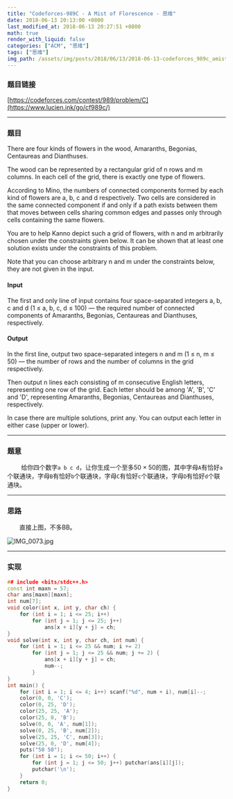 ```yaml
---
title: "Codeforces-989C - A Mist of Florescence - 思维"
date: 2018-06-13 20:13:00 +0800
last_modified_at: 2018-06-13 20:27:51 +0800
math: true
render_with_liquid: false
categories: ["ACM", "思维"]
tags: ["思维"]
img_path: /assets/img/posts/2018/06/13/2018-06-13-codeforces_989c_amistofflorescence_si_wei/
---
```


### 题目链接

[https://codeforces.com/contest/989/problem/C](https://www.lucien.ink/go/cf989c/)

---
### 题目

There are four kinds of flowers in the wood, Amaranths, Begonias, Centaureas and Dianthuses.

The wood can be represented by a rectangular grid of n rows and m columns. In each cell of the grid, there is exactly one type of flowers.

According to Mino, the numbers of connected components formed by each kind of flowers are a, b, c and d respectively. Two cells are considered in the same connected component if and only if a path exists between them that moves between cells sharing common edges and passes only through cells containing the same flowers.

You are to help Kanno depict such a grid of flowers, with n and m arbitrarily chosen under the constraints given below. It can be shown that at least one solution exists under the constraints of this problem.

Note that you can choose arbitrary n and m under the constraints below, they are not given in the input.
#### Input
The first and only line of input contains four space-separated integers a, b, c and d (1 ≤ a, b, c, d ≤ 100) — the required number of connected components of Amaranths, Begonias, Centaureas and Dianthuses, respectively.

#### Output
In the first line, output two space-separated integers n and m (1 ≤ n, m ≤ 50) — the number of rows and the number of columns in the grid respectively.

Then output n lines each consisting of m consecutive English letters, representing one row of the grid. Each letter should be among 'A', 'B', 'C' and 'D', representing Amaranths, Begonias, Centaureas and Dianthuses, respectively.

In case there are multiple solutions, print any. You can output each letter in either case (upper or lower).

---
### 题意

&emsp;&emsp; 给你四个数字`a b c d`，让你生成一个至多$50 \times 50$的图，其中字母`A`有恰好`a`个联通块，字母`B`有恰好`b`个联通块，字母`C`有恰好`c`个联通块，字母`D`有恰好`d`个联通块。

---
### 思路

&emsp;&emsp;直接上图，不多BB。

![IMG_0073.jpg][1]

---
### 实现

```cpp
## include <bits/stdc++.h>
const int maxn = 57;
char ans[maxn][maxn];
int num[7];
void color(int x, int y, char ch) {
    for (int i = 1; i <= 25; i++)
        for (int j = 1; j <= 25; j++)
            ans[x + i][y + j] = ch;
}
void solve(int x, int y, char ch, int num) {
    for (int i = 1; i <= 25 && num; i += 2)
        for (int j = 1; j <= 25 && num; j += 2) {
            ans[x + i][y + j] = ch;
            num--;
        }
}
int main() {
    for (int i = 1; i <= 4; i++) scanf("%d", num + i), num[i]--;
    color(0, 0, 'C');
    color(0, 25, 'D');
    color(25, 25, 'A');
    color(25, 0, 'B');
    solve(0, 0, 'A', num[1]);
    solve(0, 25, 'B', num[2]);
    solve(25, 25, 'C', num[3]);
    solve(25, 0, 'D', num[4]);
    puts("50 50");
    for (int i = 1; i <= 50; i++) {
        for (int j = 1; j <= 50; j++) putchar(ans[i][j]);
        putchar('\n');
    }
    return 0;
}
```


  [1]: img_0073.jpg